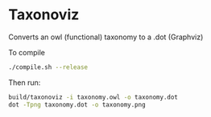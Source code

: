 # Taxonoviz
Converts an owl (functional) taxonomy to a .dot (Graphviz)

To compile
```bash
./compile.sh --release
```

Then run:
```bash
build/taxonoviz -i taxonomy.owl -o taxonomy.dot
dot -Tpng taxonomy.dot -o taxonomy.png
```